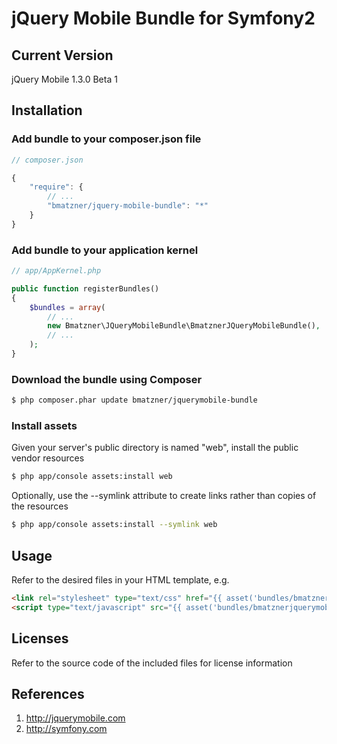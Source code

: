 # jQuery Mobile Bundle for Symfony2

## Current Version

jQuery Mobile 1.3.0 Beta 1

## Installation

### Add bundle to your composer.json file

``` js
// composer.json

{
    "require": {
        // ...
        "bmatzner/jquery-mobile-bundle": "*"
    }
}
```

### Add bundle to your application kernel

``` php
// app/AppKernel.php

public function registerBundles()
{
    $bundles = array(
        // ...
        new Bmatzner\JQueryMobileBundle\BmatznerJQueryMobileBundle(),
        // ...
    );
}
```

### Download the bundle using Composer

``` bash
$ php composer.phar update bmatzner/jquerymobile-bundle
```

### Install assets

Given your server's public directory is named "web", install the public vendor resources

``` bash
$ php app/console assets:install web
```

Optionally, use the --symlink attribute to create links rather than copies of the resources 

``` bash
$ php app/console assets:install --symlink web
```

## Usage

Refer to the desired files in your HTML template, e.g.

``` html
<link rel="stylesheet" type="text/css" href="{{ asset('bundles/bmatznerjquerymobile/css/jquery.mobile.min.css') }}" />
<script type="text/javascript" src="{{ asset('bundles/bmatznerjquerymobile/js/jquery.mobile.min.js') }}"></script>
```

## Licenses

Refer to the source code of the included files for license information

## References

1. http://jquerymobile.com
2. http://symfony.com
